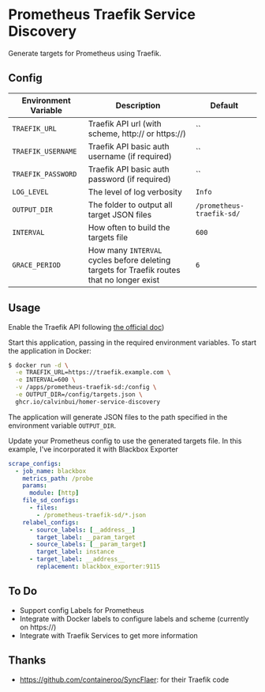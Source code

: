 # Prometheus Traefik Service Discovery

Generate targets for Prometheus using Traefik.

## Config

| Environment Variable | Description                                                                                | Default                   |
|----------------------|--------------------------------------------------------------------------------------------|---------------------------|
| `TRAEFIK_URL`        | Traefik API url (with scheme, http:// or https://)                                         | ``                        |
| `TRAEFIK_USERNAME`   | Traefik API basic auth username (if required)                                              | ``                        |
| `TRAEFIK_PASSWORD`   | Traefik API basic auth password (if required)                                              | ``                        |
| `LOG_LEVEL`          | The level of log verbosity                                                                 | `Info`                    |
| `OUTPUT_DIR`         | The folder to output all target JSON files                                                 | `/prometheus-traefik-sd/` |
| `INTERVAL`           | How often to build the targets file                                                        | `600`                     |
| `GRACE_PERIOD`       | How many `INTERVAL` cycles before deleting targets for Traefik routes that no longer exist | `6`                       |

## Usage

Enable the Traefik API following [the official doc](https://doc.traefik.io/traefik/operations/api/))

Start this application, passing in the required environment variables. To start the application in Docker:

```bash
$ docker run -d \
  -e TRAEFIK_URL=https://traefik.example.com \
  -e INTERVAL=600 \
  -v /apps/prometheus-traefik-sd:/config \
  -e OUTPUT_DIR=/config/targets.json \
  ghcr.io/calvinbui/homer-service-discovery
```

The application will generate JSON files to the path specified in the environment variable `OUTPUT_DIR`.

Update your Prometheus config to use the generated targets file. In this example, I've incorporated it with Blackbox Exporter

```yaml
scrape_configs:
  - job_name: blackbox
    metrics_path: /probe
    params:
      module: [http]
    file_sd_configs:
      - files:
        - /prometheus-traefik-sd/*.json
    relabel_configs:
      - source_labels: [__address__]
        target_label: __param_target
      - source_labels: [__param_target]
        target_label: instance
      - target_label: __address__
        replacement: blackbox_exporter:9115
```

## To Do

- Support config Labels for Prometheus
- Integrate with Docker labels to configure labels and scheme (currently on https://)
- Integrate with Traefik Services to get more information

## Thanks

- https://github.com/containeroo/SyncFlaer: for their Traefik code
